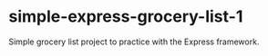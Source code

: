 # simple-express-grocery-list-1
Simple grocery list project to practice with the Express framework.
